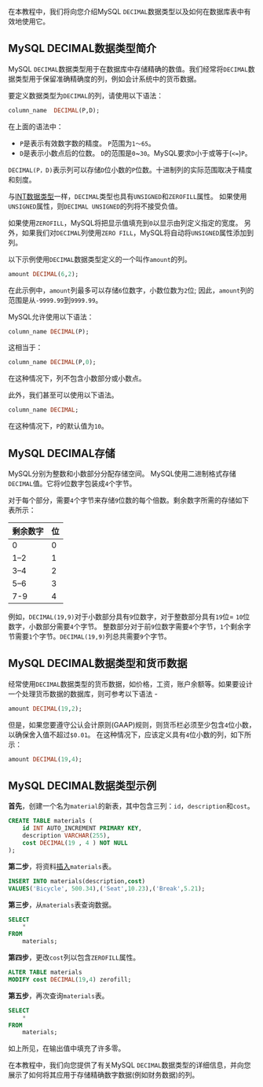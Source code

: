 在本教程中，我们将向您介绍MySQL `DECIMAL`数据类型以及如何在数据库表中有效地使用它。

## MySQL DECIMAL数据类型简介

MySQL `DECIMAL`数据类型用于在数据库中存储精确的数值。我们经常将`DECIMAL`数据类型用于保留准确精确度的列，例如会计系统中的货币数据。

要定义数据类型为`DECIMAL`的列，请使用以下语法：

```sql
column_name  DECIMAL(P,D);
```

在上面的语法中：

- `P`是表示有效数字数的精度。 `P`范围为`1〜65`。
- `D`是表示小数点后的位数。 `D`的范围是`0`~`30`。MySQL要求`D`小于或等于(`<=`)`P`。

`DECIMAL(P，D)`表示列可以存储`D`位小数的`P`位数。十进制列的实际范围取决于精度和刻度。

与[INT数据类型](http://www.yiibai.com/mysql/int.html)一样，`DECIMAL`类型也具有`UNSIGNED`和`ZEROFILL`属性。 如果使用`UNSIGNED`属性，则`DECIMAL UNSIGNED`的列将不接受负值。

如果使用`ZEROFILL`，MySQL将把显示值填充到`0`以显示由列定义指定的宽度。 另外，如果我们对`DECIMAL`列使用`ZERO FILL`，MySQL将自动将`UNSIGNED`属性添加到列。

以下示例使用`DECIMAL`数据类型定义的一个叫作`amount`的列。

```sql
amount DECIMAL(6,2);
```

在此示例中，`amount`列最多可以存储`6`位数字，小数位数为`2`位; 因此，`amount`列的范围是从`-9999.99`到`9999.99`。

MySQL允许使用以下语法：

```sql
column_name DECIMAL(P);
```

这相当于：

```sql
column_name DECIMAL(P,0);
```

在这种情况下，列不包含小数部分或小数点。

此外，我们甚至可以使用以下语法。

```sql
column_name DECIMAL;
```

在这种情况下，`P`的默认值为`10`。

## MySQL DECIMAL存储

MySQL分别为整数和小数部分分配存储空间。 MySQL使用二进制格式存储`DECIMAL`值。它将`9`位数字包装成`4`个字节。

对于每个部分，需要`4`个字节来存储`9`位数的每个倍数。剩余数字所需的存储如下表所示：

| 剩余数字 | 位   |
| -------- | ---- |
| 0        | 0    |
| 1–2      | 1    |
| 3–4      | 2    |
| 5–6      | 3    |
| 7-9      | 4    |

例如，`DECIMAL(19,9)`对于小数部分具有`9`位数字，对于整数部分具有`19`位= `10`位数字，小数部分需要`4`个字节。 整数部分对于前`9`位数字需要`4`个字节，`1`个剩余字节需要`1`个字节。`DECIMAL(19,9)`列总共需要`9`个字节。

## MySQL DECIMAL数据类型和货币数据

经常使用`DECIMAL`数据类型的货币数据，如价格，工资，账户余额等。如果要设计一个处理货币数据的数据库，则可参考以下语法 -

```sql
amount DECIMAL(19,2);
```

但是，如果您要遵守公认会计原则(GAAP)规则，则货币栏必须至少包含`4`位小数，以确保舍入值不超过`$0.01`。 在这种情况下，应该定义具有`4`位小数的列，如下所示：

```sql
amount DECIMAL(19,4);
```

## MySQL DECIMAL数据类型示例

**首先**，创建一个名为`material`的新表，其中包含三列：`id`，`description`和`cost`。

```sql
CREATE TABLE materials (
    id INT AUTO_INCREMENT PRIMARY KEY,
    description VARCHAR(255),
    cost DECIMAL(19 , 4 ) NOT NULL
);
```

**第二步**，将资料[插入](http://www.yiibai.com/mysql/insert-statement.html)`materials`表。

```sql
INSERT INTO materials(description,cost)
VALUES('Bicycle', 500.34),('Seat',10.23),('Break',5.21);
```

**第三步**，从`materials`表查询数据。

```sql
SELECT 
    *
FROM
    materials;
```

**第四步**，更改`cost`列以包含`ZEROFILL`属性。

```sql
ALTER TABLE materials
MODIFY cost DECIMAL(19,4) zerofill;
```

**第五步**，再次查询`materials`表。

```sql
SELECT 
    *
FROM
    materials;
```

如上所见，在输出值中填充了许多零。

在本教程中，我们向您提供了有关MySQL `DECIMAL`数据类型的详细信息，并向您展示了如何将其应用于存储精确数字数据(例如财务数据)的列。
